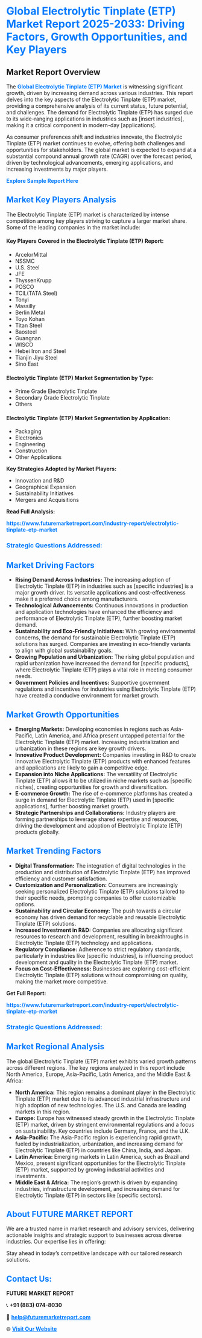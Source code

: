 <h1 style="color: #007BFF;">Global Electrolytic Tinplate (ETP) Market Report 2025-2033: Driving Factors, Growth Opportunities, and Key Players</h1>

<section id="overview">
<h2>Market Report Overview</h2>
<p>The <a href="https://www.futuremarketreport.com/industry-report/electrolytic-tinplate-etp-market" style="color: #007BFF; text-decoration: none;"><strong>Global Electrolytic Tinplate (ETP) Market</strong></a> is witnessing significant growth, driven by increasing demand across various industries. This report delves into the key aspects of the Electrolytic Tinplate (ETP) market, providing a comprehensive analysis of its current status, future potential, and challenges. The demand for Electrolytic Tinplate (ETP) has surged due to its wide-ranging applications in industries such as [insert industries], making it a critical component in modern-day [applications].</p>
<p>As consumer preferences shift and industries innovate, the Electrolytic Tinplate (ETP) market continues to evolve, offering both challenges and opportunities for stakeholders. The global market is expected to expand at a substantial compound annual growth rate (CAGR) over the forecast period, driven by technological advancements, emerging applications, and increasing investments by major players.</p>
</section>

<section id="overview">
<p><a href="https://www.futuremarketreport.com/request-sample/reportId=83709" style="color: #007BFF; text-decoration: none;"><strong>Explore Sample Report Here</strong></a></p>
</section>

<section id="key-players">
<h2 style="color: #007BFF;">Market Key Players Analysis</h2>
<p>The Electrolytic Tinplate (ETP) market is characterized by intense competition among key players striving to capture a larger market share. Some of the leading companies in the market include:</p>
<h4>Key Players Covered in the Electrolytic Tinplate (ETP) Report:</h4>
<ul><li>ArcelorMittal</li><li>NSSMC</li><li>U.S. Steel</li><li>JFE</li><li>ThyssenKrupp</li><li>POSCO</li><li>TCIL(TATA Steel)</li><li>Tonyi</li><li>Massilly</li><li>Berlin Metal</li><li>Toyo Kohan</li><li>Titan Steel</li><li>Baosteel</li><li>Guangnan</li><li>WISCO</li><li>Hebei Iron and Steel</li><li>Tianjin Jiyu Steel</li><li>Sino East</li></ul>
<h4>Electrolytic Tinplate (ETP) Market Segmentation by Type:</h4>
<ul><li>Prime Grade Electrolytic Tinplate</li><li>Secondary Grade Electrolytic Tinplate</li><li>Others</li></ul>

<h4>Electrolytic Tinplate (ETP) Market Segmentation by Application:</h4>
<ul><li>Packaging</li><li>Electronics</li><li>Engineering</li><li>Construction</li><li>Other Applications</li></ul>
<p><strong>Key Strategies Adopted by Market Players:</strong></p>
<ul>
<li>Innovation and R&D</li>
<li>Geographical Expansion</li>
<li>Sustainability Initiatives</li>
<li>Mergers and Acquisitions</li>
</ul>
</section>

<section>
<p><strong>Read Full Analysis: </strong></p><a href="https://www.futuremarketreport.com/industry-report/electrolytic-tinplate-etp-market" style="color: #007BFF; text-decoration: none;"><strong>https://www.futuremarketreport.com/industry-report/electrolytic-tinplate-etp-market</strong></a>
<h3 style="color: #007BFF;">Strategic Questions Addressed:</h3>
</section>

<section id="driving-factors">
<h2 style="color: #007BFF;">Market Driving Factors</h2>
<ul>
<li><strong>Rising Demand Across Industries:</strong> The increasing adoption of Electrolytic Tinplate (ETP) in industries such as [specific industries] is a major growth driver. Its versatile applications and cost-effectiveness make it a preferred choice among manufacturers.</li>
<li><strong>Technological Advancements:</strong> Continuous innovations in production and application technologies have enhanced the efficiency and performance of Electrolytic Tinplate (ETP), further boosting market demand.</li>
<li><strong>Sustainability and Eco-Friendly Initiatives:</strong> With growing environmental concerns, the demand for sustainable Electrolytic Tinplate (ETP) solutions has surged. Companies are investing in eco-friendly variants to align with global sustainability goals.</li>
<li><strong>Growing Population and Urbanization:</strong> The rising global population and rapid urbanization have increased the demand for [specific products], where Electrolytic Tinplate (ETP) plays a vital role in meeting consumer needs.</li>
<li><strong>Government Policies and Incentives:</strong> Supportive government regulations and incentives for industries using Electrolytic Tinplate (ETP) have created a conducive environment for market growth.</li>
</ul>
</section>

<section id="growth-opportunities">
<h2 style="color: #007BFF;">Market Growth Opportunities</h2>
<ul>
<li><strong>Emerging Markets:</strong> Developing economies in regions such as Asia-Pacific, Latin America, and Africa present untapped potential for the Electrolytic Tinplate (ETP) market. Increasing industrialization and urbanization in these regions are key growth drivers.</li>
<li><strong>Innovative Product Development:</strong> Companies investing in R&D to create innovative Electrolytic Tinplate (ETP) products with enhanced features and applications are likely to gain a competitive edge.</li>
<li><strong>Expansion into Niche Applications:</strong> The versatility of Electrolytic Tinplate (ETP) allows it to be utilized in niche markets such as [specific niches], creating opportunities for growth and diversification.</li>
<li><strong>E-commerce Growth:</strong> The rise of e-commerce platforms has created a surge in demand for Electrolytic Tinplate (ETP) used in [specific applications], further boosting market growth.</li>
<li><strong>Strategic Partnerships and Collaborations:</strong> Industry players are forming partnerships to leverage shared expertise and resources, driving the development and adoption of Electrolytic Tinplate (ETP) products globally.</li>
</ul>
</section>

<section id="trending-factors">
<h2 style="color: #007BFF;">Market Trending Factors</h2>
<ul>
<li><strong>Digital Transformation:</strong> The integration of digital technologies in the production and distribution of Electrolytic Tinplate (ETP) has improved efficiency and customer satisfaction.</li>
<li><strong>Customization and Personalization:</strong> Consumers are increasingly seeking personalized Electrolytic Tinplate (ETP) solutions tailored to their specific needs, prompting companies to offer customizable options.</li>
<li><strong>Sustainability and Circular Economy:</strong> The push towards a circular economy has driven demand for recyclable and reusable Electrolytic Tinplate (ETP) solutions.</li>
<li><strong>Increased Investment in R&D:</strong> Companies are allocating significant resources to research and development, resulting in breakthroughs in Electrolytic Tinplate (ETP) technology and applications.</li>
<li><strong>Regulatory Compliance:</strong> Adherence to strict regulatory standards, particularly in industries like [specific industries], is influencing product development and quality in the Electrolytic Tinplate (ETP) market.</li>
<li><strong>Focus on Cost-Effectiveness:</strong> Businesses are exploring cost-efficient Electrolytic Tinplate (ETP) solutions without compromising on quality, making the market more competitive.</li>
</ul>
</section>

<section>
<p><strong>Get Full Report: </strong></p><a href="https://www.futuremarketreport.com/industry-report/electrolytic-tinplate-etp-market" style="color: #007BFF; text-decoration: none;"><strong>https://www.futuremarketreport.com/industry-report/electrolytic-tinplate-etp-market</strong></a>
<h3 style="color: #007BFF;">Strategic Questions Addressed:</h3>
</section>


<section id="regional-analysis">
<h2 style="color: #007BFF;">Market Regional Analysis</h2>
<p>The global Electrolytic Tinplate (ETP) market exhibits varied growth patterns across different regions. The key regions analyzed in this report include North America, Europe, Asia-Pacific, Latin America, and the Middle East & Africa:</p>
<ul>
<li><strong>North America:</strong> This region remains a dominant player in the Electrolytic Tinplate (ETP) market due to its advanced industrial infrastructure and high adoption of new technologies. The U.S. and Canada are leading markets in this region.</li>
<li><strong>Europe:</strong> Europe has witnessed steady growth in the Electrolytic Tinplate (ETP) market, driven by stringent environmental regulations and a focus on sustainability. Key countries include Germany, France, and the U.K.</li>
<li><strong>Asia-Pacific:</strong> The Asia-Pacific region is experiencing rapid growth, fueled by industrialization, urbanization, and increasing demand for Electrolytic Tinplate (ETP) in countries like China, India, and Japan.</li>
<li><strong>Latin America:</strong> Emerging markets in Latin America, such as Brazil and Mexico, present significant opportunities for the Electrolytic Tinplate (ETP) market, supported by growing industrial activities and investments.</li>
<li><strong>Middle East & Africa:</strong> The region’s growth is driven by expanding industries, infrastructure development, and increasing demand for Electrolytic Tinplate (ETP) in sectors like [specific sectors].</li>
</ul>
</section>

<footer>
<h2 style="color: #007BFF;">About FUTURE MARKET REPORT</h2>
<p>We are a trusted name in market research and advisory services, delivering actionable insights and strategic support to businesses across diverse industries. Our expertise lies in offering:</p>

<p>Stay ahead in today’s competitive landscape with our tailored research solutions.</p>

<h2 style="color: #007BFF;">Contact Us:</h2>
<p><strong>FUTURE MARKET REPORT</strong></p>
<p>📞 <strong>+91 (883) 074-8030</strong></p>
<p>📧 <strong><a href="mailto:help@futuremarketreport.com" style="color: #007BFF;">help@futuremarketreport.com</a></strong></p>
<p>🌐 <strong><a href="https://www.futuremarketreport.com/" style="color: #007BFF;">Visit Our Website</a></strong></p>
</footer>